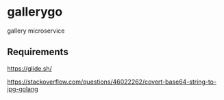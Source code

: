 # gallerygo
gallery microservice

## Requirements
  https://glide.sh/


https://stackoverflow.com/questions/46022262/covert-base64-string-to-jpg-golang